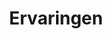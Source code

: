 ---
title: "Ervaringen"
type: landing

sections:
  - block: markdown
    content:
        title: "Mijn eigen ervaring"
        text: |
            Ik heb voor mijzelf ervaren dat ik een brede interesse heb maar graag de diepte in wilde maar niet wist hoe en waar. Binnen een aantal NEI sessies vond ik mijn levenspad. En heb ik mijzelf ook gelijk ingeschreven voor de opleiding tot NEI Therapeut. Ook vond ik het ontzettend spannend om tijd uit een veilige loondienstbaan om te gaan zetten in tijd als zelfstandige. Met NEI heb ik die blokkades die mij tegen hielden mogen aanzien en oplossen waardoor ik nu anderen kan helpen.

            Het voelde voor mij als thuiskomen op de plek waar ik hoorde. En het gaat mij zo natuurlijk af dat is een echt geschenk.
  - block: testimonials
    content:
      title: "Ervaringen van mensen"
      items:
        - name: "Melanie Vis"
          text: |
            Ieder mens verdient het om lekker in zijn of haar vel te zitten, zowel fysiek als mentaal. Maar dat gaat niet altijd vanzelf – ook bij mij niet. Vanuit nieuwsgierigheid kwam ik via Natasja in contact met NEI-therapie om erachter te komen of het iets voor me zou zijn. Want je kunt en hoeft tenslotte niet alles in het leven alleen te doen.

            Het bleek een mooie en effectieve manier om onverwerkte emoties, gebeurtenissen en gevoelens los te leren laten. Natasja begeleidt op een hele prettige manier: geduldig, respectvol en meegaand. Daardoor voel je de ruimte en veiligheid om je volledig open te stellen.

            Door NEI ervaar ik meer rust, ruimte in mijn hoofd en een vorm van verlichting, waardoor ik een vrolijkere versie van mezelf kan zijn.
        - name: "Jane Smith"
          text: |
            This is some text
            
            some more text
        - name: "John Doe"
          text: |
            This is some text
            
            some more text            
    design:
      columns: "2"


---